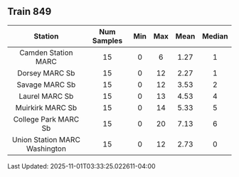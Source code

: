 ## Train 849

| Station | Num Samples | Min | Max | Mean | Median |
| :-----: | :---------: | :-: | :-: | :--: | :----: |
| Camden Station MARC | 15 | 0 | 6 | 1.27 | 1 |
| Dorsey MARC Sb | 15 | 0 | 12 | 2.27 | 1 |
| Savage MARC Sb | 15 | 0 | 12 | 3.53 | 2 |
| Laurel MARC Sb | 15 | 0 | 13 | 4.53 | 4 |
| Muirkirk MARC Sb | 15 | 0 | 14 | 5.33 | 5 |
| College Park MARC Sb | 15 | 0 | 20 | 7.13 | 6 |
| Union Station MARC Washington | 15 | 0 | 12 | 2.73 | 0 |


Last Updated: 2025-11-01T03:33:25.022611-04:00